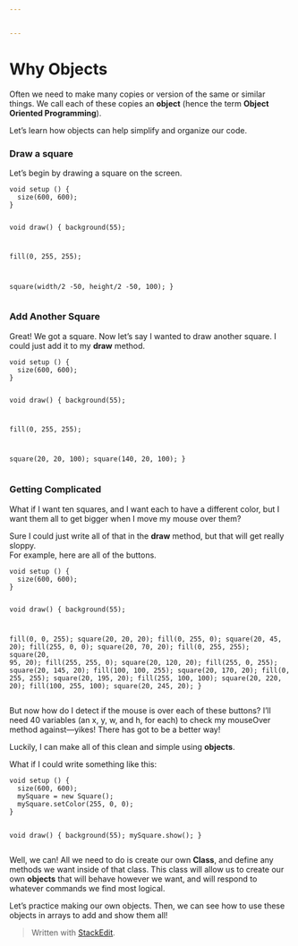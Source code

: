 ```yaml
---


---
```


<h1 id="why-objects">Why Objects</h1>
<p>Often we need to make many copies or version of the same or similar things. We call each of these copies an <strong>object</strong> (hence the term <strong>Object Oriented Programming</strong>).</p>
<p>Let’s learn how objects can help simplify and organize our code.</p>
<h3 id="draw-a-square">Draw a square</h3>
<p>Let’s begin by drawing a square on the screen.</p>
<pre><code>void setup () {
  size(600, 600);
}

void draw() {
  background(55);
  
  fill(0, 255, 255);
  
  square(width/2 -50, height/2 -50, 100);
}
</code></pre>
<h3 id="add-another-square">Add Another Square</h3>
<p>Great! We got a square. Now let’s say I wanted to draw another square. I could just add it to my <strong>draw</strong> method.</p>
<pre><code>void setup () {
  size(600, 600);
}

void draw() {
  background(55);
  
  fill(0, 255, 255);
  
  square(20, 20, 100);
  square(140, 20, 100);
}
</code></pre>
<h3 id="getting-complicated">Getting Complicated</h3>
<p>What if I want ten squares, and I want each to have a different color, but I want them all to get bigger when I move my mouse over them?</p>
<p>Sure I could just write all of that in the <strong>draw</strong> method, but that will get really sloppy.<br>
For example, here are all of the buttons.</p>
<pre><code>void setup () {
  size(600, 600);
}

void draw() {
  background(55);
  
  fill(0, 0, 255);
  square(20, 20, 20);
  fill(0, 255, 0);
  square(20, 45, 20);
  fill(255, 0, 0);
  square(20, 70, 20);
  fill(0, 255, 255);
  square(20, 95, 20);
  fill(255, 255, 0);
  square(20, 120, 20);
  fill(255, 0, 255);
  square(20, 145, 20);
  fill(100, 100, 255);
  square(20, 170, 20);
  fill(0, 255, 255);
  square(20, 195, 20);
  fill(255, 100, 100);
  square(20, 220, 20);
  fill(100, 255, 100);
  square(20, 245, 20);
}
</code></pre>
<p>But now how do I detect if the mouse is over each of these buttons? I’ll need 40 variables (an x, y, w, and h, for each) to check my mouseOver method against—yikes! There has got to be a better way!</p>
<p>Luckily, I can make all of this clean and simple using <strong>objects</strong>.</p>
<p>What if I could write something like this:</p>
<pre><code>void setup () {
  size(600, 600);
  mySquare = new Square();
  mySquare.setColor(255, 0, 0);
}

void draw() {
  background(55);
  mySquare.show();
}
</code></pre>
<p>Well, we can! All we need to do is create our own <strong>Class</strong>, and define any methods we want inside of that class. This class will allow us to create our own <strong>objects</strong> that will behave however we want, and will respond to whatever commands we find most logical.</p>
<p>Let’s practice making our own objects. Then, we can see how to use these objects in arrays to add and show them all!</p>
<blockquote>
<p>Written with <a href="https://stackedit.io/">StackEdit</a>.</p>
</blockquote>

